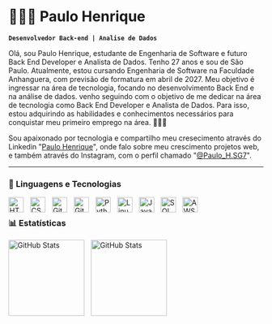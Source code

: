 # 👩🏻‍💻 Paulo Henrique 

**`Desenvolvedor Back-end | Analise de Dados`**

Olá, sou Paulo Henrique, estudante de Engenharia de Software e futuro Back End Developer e Analista de Dados.
Tenho 27 anos e sou de São Paulo. Atualmente, estou cursando Engenharia de Software na Faculdade Anhanguera, com previsão de formatura em abril de 2027. Meu objetivo é ingressar na área de tecnologia, focando no desenvolvimento Back End e na análise de dados. venho seguindo com o objetivo de me dedicar na área de tecnologia como Back End Developer e Analista de Dados. Para isso, estou adquirindo as habilidades e conhecimentos necessários para conquistar meu primeiro emprego na área. 👩🏻‍💻

Sou apaixonado por tecnologia e compartilho meu cresecimento através do Linkedin "[Paulo Henrique](https://www.linkedin.com/in/paulo-henrique-sg7/)", onde falo sobre meu crescimento projetos web, e também através do Instagram, com o perfil chamado "[@Paulo_H.SG7](https://www.instagram.com/paulo_h.sg7/)".


---

### 🤖 Linguagens e Tecnologias

<img 
    align="left" 
    alt="HTML"
    title="HTML" 
    width="30px" 
    style="padding-right: 10px;" 
    src="https://cdn.jsdelivr.net/gh/devicons/devicon@latest/icons/html5/html5-original.svg" 
/>
<img 
    align="left" 
    alt="CSS" 
    title="CSS"
    width="30px" 
    style="padding-right: 10px;" 
    src="https://cdn.jsdelivr.net/gh/devicons/devicon@latest/icons/css3/css3-original.svg" 
/>

<img 
    align="left" 
    alt="Git"
    title="Git" 
    width="30px" 
    style="padding-right: 10px;" 
    src="https://cdn.jsdelivr.net/gh/devicons/devicon/icons/git/git-original.svg" 
/>
<img 
    align="left" 
    alt="Github"
    title="Github" 
    width="30px" 
    style="padding-right: 10px;" 
    src="https://cdn.jsdelivr.net/gh/devicons/devicon/icons/github/github-original.svg" 
/>
<img 
    align="left" 
    alt="Python" 
    title="Python"
    width="30px" 
    style="padding-right: 10px;" 
    src="https://cdn.jsdelivr.net/gh/devicons/devicon@latest/icons/python/python-original.svg" 
/>
<img 
    align="left" 
    alt="Linux"
    title="Linux" 
    width="30px" 
    style="padding-right: 10px;" 
    src="https://cdn.jsdelivr.net/gh/devicons/devicon/icons/linux/linux-original.svg" 
/>
<img 
    align="left" 
    alt="Java" 
    title="Java"
    width="30px" 
    style="padding-right: 10px;" 
    src="https://cdn.jsdelivr.net/gh/devicons/devicon/icons/java/java-original.svg" 
/>
<img 
    align="left" 
    alt="SQL" 
    title="SQL"
    width="30px" 
    style="padding-right: 10px;" 
    src="https://img.icons8.com/external-flaticons-lineal-color-flat-icons/64/external-sql-web-hosting-flaticons-lineal-color-flat-icons.png" alt="external-sql-web-hosting-flaticons-lineal-color-flat-icons"
/>
<img 
    align="left" 
    alt="AWS" 
    title="AWS"
    width="30px" 
    style="padding-right: 10px;" 
    src="https://img.icons8.com/external-tal-revivo-color-tal-revivo/24/external-amazon-web-services-a-subsidiary-of-amazon-that-provides-on-demand-cloud-computing-logo-color-tal-revivo.png" alt="external-amazon-web-services-a-subsidiary-of-amazon-that-provides-on-demand-cloud-computing-logo-color-tal-revivo"
/>


<br/>

### 📊 Estatísticas

<p>
  <img 
    align="left" 
    alt="GitHub Stats" 
    height="150" 
    style="padding-right: 10px;" 
    src="https://github-readme-stats.vercel.app/api?username=PauloHenriqueSG77&show_icons=true&theme=highcontrast"
  />
<img 
      align="left" 
      alt="GitHub Stats" 
      height="150" 
      src="https://github-readme-stats.vercel.app/api/top-langs/?username=PauloHenriqueSG77&theme=highcontrast&layout=compact&custom_title=Tecnologias&langs_count=9" 
  />

</p>


[def]: ile:///D:/sql-database-generic-svgrepo-com.sv
[file:///D:/sql-database-generic-svgrepo-com.svg]: def

